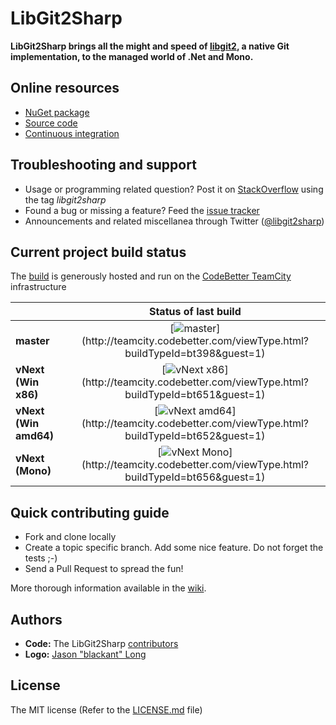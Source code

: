 # LibGit2Sharp

**LibGit2Sharp brings all the might and speed of [libgit2](http://libgit2.github.com/), a native Git implementation, to the managed world of .Net and Mono.**

## Online resources

 - [NuGet package](http://nuget.org/List/Packages/LibGit2Sharp)
 - [Source code](https://github.com/libgit2/libgit2sharp/)
 - [Continuous integration](http://teamcity.codebetter.com/project.html?projectId=project127&guest=1)

## Troubleshooting and support

 - Usage or programming related question? Post it on [StackOverflow](http://stackoverflow.com/questions/tagged/libgit2sharp) using the tag *libgit2sharp*
 - Found a bug or missing a feature? Feed the [issue tracker](https://github.com/libgit2/libgit2sharp/issues)
 - Announcements and related miscellanea through Twitter ([@libgit2sharp](http://twitter.com/libgit2sharp))

## Current project build status
The [build](http://teamcity.codebetter.com/project.html?projectId=project127&guest=1) is generously hosted and run on the [CodeBetter TeamCity](http://codebetter.com/codebetter-ci/) infrastructure

|  | Status of last build |
| :------ | :------: |
| **master** | [![master](http://teamcity.codebetter.com/app/rest/builds/buildType:\(id:bt398\)/statusIcon)](http://teamcity.codebetter.com/viewType.html?buildTypeId=bt398&guest=1) |
| **vNext (Win x86)** | [![vNext x86](http://teamcity.codebetter.com/app/rest/builds/buildType:\(id:bt651\)/statusIcon)](http://teamcity.codebetter.com/viewType.html?buildTypeId=bt651&guest=1) |
| **vNext (Win amd64)** | [![vNext amd64](http://teamcity.codebetter.com/app/rest/builds/buildType:\(id:bt652\)/statusIcon)](http://teamcity.codebetter.com/viewType.html?buildTypeId=bt652&guest=1) |
| **vNext (Mono)** | [![vNext Mono](http://teamcity.codebetter.com/app/rest/builds/buildType:\(id:bt656\)/statusIcon)](http://teamcity.codebetter.com/viewType.html?buildTypeId=bt656&guest=1) |

## Quick contributing guide

 - Fork and clone locally
 - Create a topic specific branch. Add some nice feature. Do not forget the tests ;-)
 - Send a Pull Request to spread the fun!

More thorough information available in the [wiki](https://github.com/libgit2/libgit2sharp/wiki).

## Authors

 - **Code:** The LibGit2Sharp [contributors](https://github.com/libgit2/libgit2sharp/contributors)
 - **Logo:** [Jason "blackant" Long](https://github.com/blackant)

## License

The MIT license (Refer to the [LICENSE.md](https://github.com/libgit2/libgit2sharp/blob/master/LICENSE.md) file)
